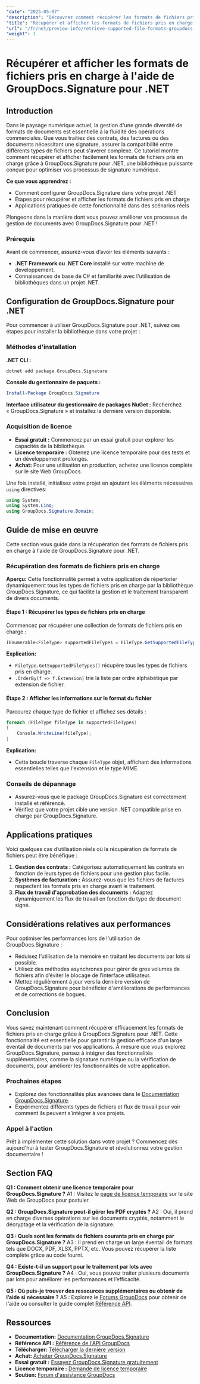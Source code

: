 ```yaml
---
"date": "2025-05-07"
"description": "Découvrez comment récupérer les formats de fichiers pris en charge avec GroupDocs.Signature pour .NET. Ce guide simplifie les processus de signature numérique grâce à une configuration simple et des exemples de code."
"title": "Récupérer et afficher les formats de fichiers pris en charge à l'aide de GroupDocs.Signature pour .NET"
"url": "/fr/net/preview-info/retrieve-supported-file-formats-groupdocs-signature-net/"
"weight": 1
---
```


# Récupérer et afficher les formats de fichiers pris en charge à l'aide de GroupDocs.Signature pour .NET

## Introduction

Dans le paysage numérique actuel, la gestion d'une grande diversité de formats de documents est essentielle à la fluidité des opérations commerciales. Que vous traitiez des contrats, des factures ou des documents nécessitant une signature, assurer la compatibilité entre différents types de fichiers peut s'avérer complexe. Ce tutoriel montre comment récupérer et afficher facilement les formats de fichiers pris en charge grâce à GroupDocs.Signature pour .NET, une bibliothèque puissante conçue pour optimiser vos processus de signature numérique.

**Ce que vous apprendrez :**
- Comment configurer GroupDocs.Signature dans votre projet .NET
- Étapes pour récupérer et afficher les formats de fichiers pris en charge
- Applications pratiques de cette fonctionnalité dans des scénarios réels

Plongeons dans la manière dont vous pouvez améliorer vos processus de gestion de documents avec GroupDocs.Signature pour .NET !

### Prérequis

Avant de commencer, assurez-vous d’avoir les éléments suivants :
- **.NET Framework ou .NET Core** installé sur votre machine de développement.
- Connaissances de base de C# et familiarité avec l'utilisation de bibliothèques dans un projet .NET.

## Configuration de GroupDocs.Signature pour .NET

Pour commencer à utiliser GroupDocs.Signature pour .NET, suivez ces étapes pour installer la bibliothèque dans votre projet :

### Méthodes d'installation

**.NET CLI :**
```bash
dotnet add package GroupDocs.Signature
```

**Console du gestionnaire de paquets :**
```powershell
Install-Package GroupDocs.Signature
```

**Interface utilisateur du gestionnaire de packages NuGet :** 
Recherchez « GroupDocs.Signature » et installez la dernière version disponible.

### Acquisition de licence
- **Essai gratuit :** Commencez par un essai gratuit pour explorer les capacités de la bibliothèque.
- **Licence temporaire :** Obtenez une licence temporaire pour des tests et un développement prolongés.
- **Achat:** Pour une utilisation en production, achetez une licence complète sur le site Web GroupDocs.

Une fois installé, initialisez votre projet en ajoutant les éléments nécessaires `using` directives:

```csharp
using System;
using System.Linq;
using GroupDocs.Signature.Domain;
```

## Guide de mise en œuvre

Cette section vous guide dans la récupération des formats de fichiers pris en charge à l'aide de GroupDocs.Signature pour .NET.

### Récupération des formats de fichiers pris en charge

**Aperçu:**
Cette fonctionnalité permet à votre application de répertorier dynamiquement tous les types de fichiers pris en charge par la bibliothèque GroupDocs.Signature, ce qui facilite la gestion et le traitement transparent de divers documents.

#### Étape 1 : Récupérer les types de fichiers pris en charge

Commencez par récupérer une collection de formats de fichiers pris en charge :

```csharp
IEnumerable<FileType> supportedFileTypes = FileType.GetSupportedFileTypes().OrderBy(f => f.Extension);
```

**Explication:**
- `FileType.GetSupportedFileTypes()` récupère tous les types de fichiers pris en charge.
- `.OrderBy(f => f.Extension)` trie la liste par ordre alphabétique par extension de fichier.

#### Étape 2 : Afficher les informations sur le format du fichier

Parcourez chaque type de fichier et affichez ses détails :

```csharp
foreach (FileType fileType in supportedFileTypes)
{
    Console.WriteLine(fileType);
}
```

**Explication:**
- Cette boucle traverse chaque `FileType` objet, affichant des informations essentielles telles que l'extension et le type MIME.

### Conseils de dépannage

- Assurez-vous que le package GroupDocs.Signature est correctement installé et référencé.
- Vérifiez que votre projet cible une version .NET compatible prise en charge par GroupDocs.Signature.

## Applications pratiques

Voici quelques cas d’utilisation réels où la récupération de formats de fichiers peut être bénéfique :
1. **Gestion des contrats :** Catégorisez automatiquement les contrats en fonction de leurs types de fichiers pour une gestion plus facile.
2. **Systèmes de facturation :** Assurez-vous que les fichiers de factures respectent les formats pris en charge avant le traitement.
3. **Flux de travail d'approbation des documents :** Adaptez dynamiquement les flux de travail en fonction du type de document signé.

## Considérations relatives aux performances

Pour optimiser les performances lors de l'utilisation de GroupDocs.Signature :
- Réduisez l’utilisation de la mémoire en traitant les documents par lots si possible.
- Utilisez des méthodes asynchrones pour gérer de gros volumes de fichiers afin d’éviter le blocage de l’interface utilisateur.
- Mettez régulièrement à jour vers la dernière version de GroupDocs.Signature pour bénéficier d'améliorations de performances et de corrections de bogues.

## Conclusion

Vous savez maintenant comment récupérer efficacement les formats de fichiers pris en charge grâce à GroupDocs.Signature pour .NET. Cette fonctionnalité est essentielle pour garantir la gestion efficace d'un large éventail de documents par vos applications. À mesure que vous explorez GroupDocs.Signature, pensez à intégrer des fonctionnalités supplémentaires, comme la signature numérique ou la vérification de documents, pour améliorer les fonctionnalités de votre application.

### Prochaines étapes
- Explorez des fonctionnalités plus avancées dans le [Documentation GroupDocs.Signature](https://docs.groupdocs.com/signature/net/).
- Expérimentez différents types de fichiers et flux de travail pour voir comment ils peuvent s’intégrer à vos projets.

### Appel à l'action
Prêt à implémenter cette solution dans votre projet ? Commencez dès aujourd'hui à tester GroupDocs.Signature et révolutionnez votre gestion documentaire !

## Section FAQ

**Q1 : Comment obtenir une licence temporaire pour GroupDocs.Signature ?**
A1 : Visitez le [page de licence temporaire](https://purchase.groupdocs.com/temporary-license/) sur le site Web de GroupDocs pour postuler.

**Q2 : GroupDocs.Signature peut-il gérer les PDF cryptés ?**
A2 : Oui, il prend en charge diverses opérations sur les documents cryptés, notamment le décryptage et la vérification de la signature.

**Q3 : Quels sont les formats de fichiers courants pris en charge par GroupDocs.Signature ?**
A3 : Il prend en charge un large éventail de formats tels que DOCX, PDF, XLSX, PPTX, etc. Vous pouvez récupérer la liste complète grâce au code fourni.

**Q4 : Existe-t-il un support pour le traitement par lots avec GroupDocs.Signature ?**
A4 : Oui, vous pouvez traiter plusieurs documents par lots pour améliorer les performances et l’efficacité.

**Q5 : Où puis-je trouver des ressources supplémentaires ou obtenir de l’aide si nécessaire ?**
A5 : Explorez le [Forums GroupDocs](https://forum.groupdocs.com/c/signature/) pour obtenir de l'aide ou consulter le guide complet [Référence API](https://reference.groupdocs.com/signature/net/).

## Ressources
- **Documentation:** [Documentation GroupDocs.Signature](https://docs.groupdocs.com/signature/net/)
- **Référence API :** [Référence de l'API GroupDocs](https://reference.groupdocs.com/signature/net/)
- **Télécharger:** [Télécharger la dernière version](https://releases.groupdocs.com/signature/net/)
- **Achat:** [Acheter GroupDocs.Signature](https://purchase.groupdocs.com/buy)
- **Essai gratuit :** [Essayez GroupDocs.Signature gratuitement](https://releases.groupdocs.com/signature/net/)
- **Licence temporaire :** [Demande de licence temporaire](https://purchase.groupdocs.com/temporary-license/)
- **Soutien:** [Forum d'assistance GroupDocs](https://forum.groupdocs.com/c/signature/)